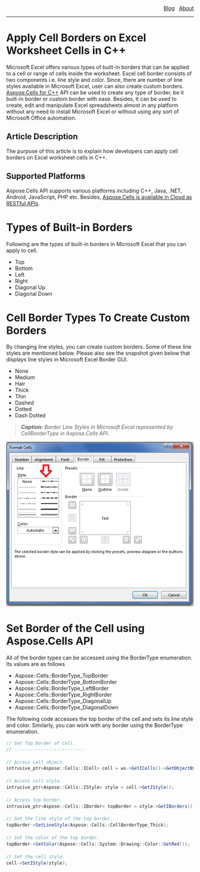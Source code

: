 <div align="right">
<a href="/">Blog</a> &nbsp;
<a href="/about">About</a>
<hr>
</div>

# Apply Cell Borders on Excel Worksheet Cells in C++

Microsoft Excel offers various types of built-in borders that can be applied to a cell or range of cells inside the worksheet. Excel cell border consists of two components i.e. line style and color. Since, there are number of line styles available in Microsoft Excel, user can also create custom borders. [Aspose.Cells for C++](https://products.aspose.com/cells/cpp) API can be used to create any type of border, be it built-in border or custom border with ease. Besides, it can be used to create, edit and manipulate Excel spreadsheets almost in any platform without any need to install Microsoft Excel or without using any sort of Microsoft Office automation.

## Article Description

The purpose of this article is to explain how developers can apply cell borders on Excel worksheet cells in C++.

## Supported Platforms

Aspose.Cells API supports various platforms including C++, Java, .NET, Android, JavaScript, PHP etc. Besides, [Aspose.Cells is available in Cloud as RESTful APIs](https://products.aspose.cloud/cells).

# Types of Built-in Borders

Following are the types of built-in borders in Microsoft Excel that you can apply to cell.

* Top
* Bottom
* Left
* Right
* Diagonal Up
* Diagonal Down

# Cell Border Types To Create Custom Borders

By changing line styles, you can create custom borders. Some of these line styles are mentioned below. Please also see the snapshot given below that displays line styles in Microsoft Excel Border GUI.

* None
* Medium
* Hair
* Thick
* Thin
* Dashed
* Dotted
* Dash Dotted

>_**Caption:** Border Line Styles in Microsoft Excel represented by CellBorderType in Aspose.Cells API._

![Border Line Styles in Microsoft Excel represented by CellBorderType in Aspose.Cells API.](https://raw.githubusercontent.com/AsposeCells/AsposeCells-Screenshots-and-Sample-Files/master/Apply%20Cell%20Borders%20on%20Excel%20Worksheet%20Cells/Border-Line-Styles-Microsoft-Excel-Border-Aspose.Cells.png "Border Line Styles in Microsoft Excel represented by CellBorderType in Aspose.Cells API.")

# Set Border of the Cell using Aspose.Cells API

All of the border types can be accessed using the BorderType enumeration. Its values are as follows

* Aspose::Cells::BorderType_TopBorder
* Aspose::Cells::BorderType_BottomBorder
* Aspose::Cells::BorderType_LeftBorder
* Aspose::Cells::BorderType_RightBorder
* Aspose::Cells::BorderType_DiagonalUp
* Aspose::Cells::BorderType_DiagonalDown

The following code accesses the top border of the cell and sets its line style and color. Similarly, you can work with any border using the BorderType enumeration.

```csharp
// Set Top Border of Cell.
// --------------------------

// Access cell object.
intrusive_ptr<Aspose::Cells::ICell> cell = ws->GetICells()->GetObjectByIndex(new String("B3"));

// Access cell style.
intrusive_ptr<Aspose::Cells::IStyle> style = cell->GetIStyle();

// Access top border.
intrusive_ptr<Aspose::Cells::IBorder> topBorder = style->GetIBorders()->GetObjectByIndex(Aspose::Cells::BorderType_TopBorder);

// Set the line style of the top border.
topBorder->SetLineStyle(Aspose::Cells::CellBorderType_Thick);

// Set the color of the top border.
topBorder->SetColor(Aspose::Cells::System::Drawing::Color::GetRed());

// Set the cell style.
cell->SetIStyle(style);
```
